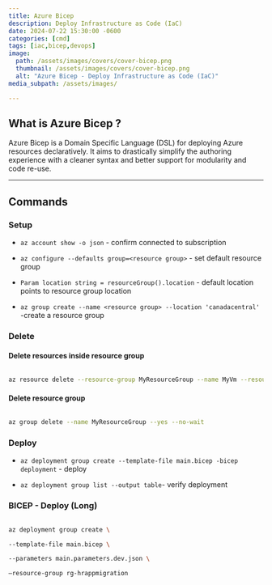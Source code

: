 ```yaml
---
title: Azure Bicep
description: Deploy Infrastructure as Code (IaC)
date: 2024-07-22 15:30:00 -0600
categories: [cmd]
tags: [iac,bicep,devops]
image:
  path: /assets/images/covers/cover-bicep.png
  thumbnail: /assets/images/covers/cover-bicep.png
  alt: "Azure Bicep - Deploy Infrastructure as Code (IaC)"
media_subpath: /assets/images/

---
```


## **What is Azure Bicep ?**

Azure Bicep is a Domain Specific Language (DSL) for deploying Azure resources declaratively. It aims to drastically simplify the authoring experience with a cleaner syntax and better support for modularity and code re-use.

---

## Commands

### Setup

- `az account show -o json` - confirm connected to subscription

- `az configure --defaults group=<resource group>` - set default resource group

- `Param location string = resourceGroup().location` - default location points to resource group location

- `az group create --name <resource group> --location 'canadacentral'` -create a resource group

### Delete

#### Delete resources inside resource group

```bash

az resource delete --resource-group MyResourceGroup --name MyVm --resource-type "Microsoft.Compute/virtualMachines"

```

#### Delete resource group

```bash

az group delete --name MyResourceGroup --yes --no-wait

```

### Deploy

- `az deployment group create --template-file main.bicep -bicep deployment` - deploy

- `az deployment group list --output table`- verify deployment

### BICEP - Deploy (Long)

```bash

az deployment group create \

--template-file main.bicep \

--parameters main.parameters.dev.json \

—resource-group rg-hrappmigration

```
